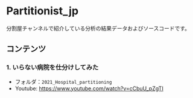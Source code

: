 # Partitionist_jp
分割屋チャンネルで紹介している分析の結果データおよびソースコードです。

## コンテンツ
### 1. いらない病院を仕分けしてみた
- フォルダ：`2021_Hospital_partitioning`
- Youtube: https://www.youtube.com/watch?v=cCbuU_pZgTI